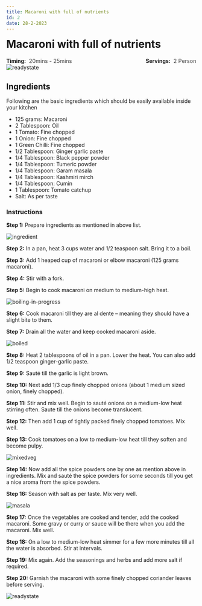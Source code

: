 ```yaml
---
title: Macaroni with full of nutrients
id: 2
date: 28-2-2023
---
```


<style>
    .heading{
        margin-top:1rem;
    }
    .infoWrapper{
        display:flex;
        flex-direction:row;
        gap:1rem;
        justify-content:space-between;
    }
    .servingTimingWrapper{
        display: flex;
        align-items: center;
        gap: 0.5rem;
    }
    .title{
        font-weight:700;
    }
    .subTitle{
        font-size:0.9rem;
        opacity:0.8;
    }
    @media screen and (max-width:360px){
        .infoWrapper{
            flex-direction:column;
            gap:0;
        }
    }
    
</style>

<h1 class='heading'>Macaroni with full of nutrients</h1>

<div class='infoWrapper'>
    <div class='servingTimingWrapper'> 
        <div class='title'>Timing:</div>
        <div class='subTitle'>20mins - 25mins</div>
    </div> 
    <div class='servingTimingWrapper'>
        <div class='title'>Servings:</div> 
        <div class='subTitle'>2 Person</div>
    </div>
</div>

<img src='/recipe/macaroni/ready-state.jpg' alt='readystate' />

## Ingredients

Following are the basic ingredients which should be easily available inside your kitchen

- 125 grams: Macaroni
- 2 Tablespoon: Oil
- 1 Tomato: Fine chopped
- 1 Onion: Fine chopped
- 1 Green Chilli: Fine chopped
- 1/2 Tablespoon: Ginger garlic paste
- 1/4 Tablespoon: Black pepper powder
- 1/4 Tablespoon: Tumeric powder
- 1/4 Tablespoon: Garam masala
- 1/4 Tablespoon: Kashmiri mirch
- 1/4 Tablespoon: Cumin
- 1 Tablespoon: Tomato catchup
- Salt: As per taste

### Instructions

**Step 1:** Prepare ingredients as mentioned in above list.

<img src='/recipe/macaroni/ingredients.jpg' alt='ingredient' />

**Step 2:** In a pan, heat 3 cups water and 1/2 teaspoon salt. Bring it to a boil.

**Step 3:** Add 1 heaped cup of macaroni or elbow macaroni (125 grams macaroni).

**Step 4:** Stir with a fork.

**Step 5:** Begin to cook macaroni on medium to medium-high heat.

<img src='/recipe/macaroni/boiling-in-progress.jpg' alt='boiling-in-progress' />

**Step 6:** Cook macaroni till they are al dente – meaning they should have a slight bite to them.

**Step 7:** Drain all the water and keep cooked macaroni aside.

<img src='/recipe/macaroni/boiled.jpg' alt='boiled' />

**Step 8:** Heat 2 tablespoons of oil in a pan. Lower the heat. You can also add 1/2 teaspoon ginger-garlic paste.

**Step 9:** Sauté till the garlic is light brown.

**Step 10:** Next add 1/3 cup finely chopped onions (about 1 medium sized onion, finely chopped).

**Step 11:** Stir and mix well. Begin to sauté onions on a medium-low heat stirring often. Saute till the onions become translucent.

**Step 12:** Then add 1 cup of tightly packed finely chopped tomatoes. Mix well.

**Step 13:** Cook tomatoes on a low to medium-low heat till they soften and become pulpy.

<img src='/recipe/macaroni/mixed-vegetable.jpg' alt='mixedveg' />

**Step 14:** Now add all the spice powders one by one as mention above in ingredients. Mix and sauté the spice powders for some seconds till you get a nice aroma from the spice powders.

**Step 16:** Season with salt as per taste. Mix very well.

<img src='/recipe/macaroni/add-masala.jpg' alt='masala' />

**Step 17:** Once the vegetables are cooked and tender, add the cooked macaroni. Some gravy or curry or sauce will be there when you add the macaroni. Mix well.

**Step 18:** On a low to medium-low heat simmer for a few more minutes till all the water is absorbed. Stir at intervals.

**Step 19:** Mix again. Add the seasonings and herbs and add more salt if required.

**Step 20:** Garnish the macaroni with some finely chopped coriander leaves before serving.

<img src='/recipe/macaroni/ready-state.jpg' alt='readystate' />
